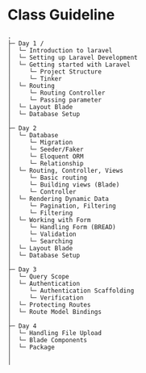 # Class Guideline

    .
    ├─ Day 1 /
    │  └─ Introduction to laravel
    │  └─ Setting up Laravel Development
    │  └─ Getting started with Laravel
    │     └─ Project Structure
    │     └─ Tinker         
    │  └─ Routing
    │     └─ Routing Controller
    │     └─ Passing parameter 
    │  └─ Layout Blade
    │  └─ Database Setup     
    │
    ├─ Day 2
    │  └─ Database
    │     └─ Migration
    │     └─ Seeder/Faker
    │     └─ Eloquent ORM
    │     └─ Relationship
    │  └─ Routing, Controller, Views
    │     └─ Basic routing
    │     └─ Building views (Blade)
    │     └─ Controller
    │  └─ Rendering Dynamic Data
    │     └─ Pagination, Filtering
    │     └─ Filtering         
    │  └─ Working with Form
    │     └─ Handling Form (BREAD)
    │     └─ Validation
    │     └─ Searching
    │  └─ Layout Blade
    │  └─ Database Setup  
    │
    ├─ Day 3
    │  └─ Query Scope      
    │  └─ Authentication
    │     └─ Authentication Scaffolding
    │     └─ Verification    
    │  └─ Protecting Routes
    │  └─ Route Model Bindings
    │
    ├─ Day 4
    │  └─ Handling File Upload
    │  └─ Blade Components 
    │  └─ Package
    │
    │
